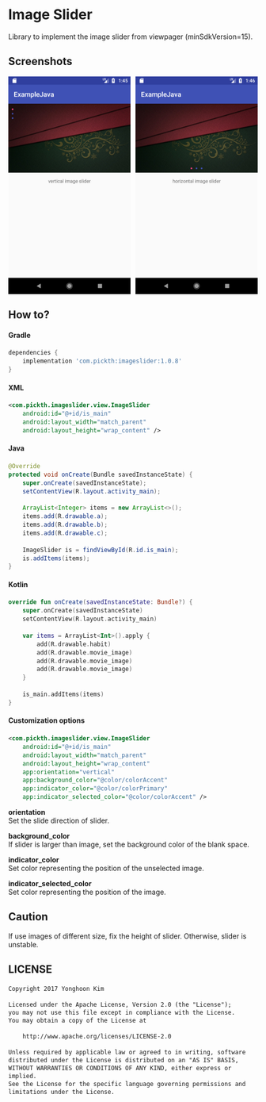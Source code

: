 # Image Slider
Library to implement the image slider from viewpager (minSdkVersion=15).<br>

## Screenshots
<div style="display:flex;" >
<img src="screenshots/screenshot_vertical.png" width="49%" >
<img style="margin-left:10px;" src="screenshots/screenshot_horizontal.png" width="49%" >
</div>

## How to?

#### Gradle
```groovy
dependencies {
    implementation 'com.pickth:imageslider:1.0.8'
}
```

#### XML
```xml
<com.pickth.imageslider.view.ImageSlider
    android:id="@+id/is_main"
    android:layout_width="match_parent"
    android:layout_height="wrap_content" />
```

#### Java
```java
@Override
protected void onCreate(Bundle savedInstanceState) {
    super.onCreate(savedInstanceState);
    setContentView(R.layout.activity_main);

    ArrayList<Integer> items = new ArrayList<>();
    items.add(R.drawable.a);
    items.add(R.drawable.b);
    items.add(R.drawable.c);

    ImageSlider is = findViewById(R.id.is_main);
    is.addItems(items);
}
```

#### Kotlin
```kotlin
override fun onCreate(savedInstanceState: Bundle?) {
    super.onCreate(savedInstanceState)
    setContentView(R.layout.activity_main)

    var items = ArrayList<Int>().apply {
        add(R.drawable.habit)
        add(R.drawable.movie_image)
        add(R.drawable.movie_image)
        add(R.drawable.movie_image)
    }

    is_main.addItems(items)
}
```

#### Customization options

```xml
<com.pickth.imageslider.view.ImageSlider
    android:id="@+id/is_main"
    android:layout_width="match_parent"
    android:layout_height="wrap_content"
    app:orientation="vertical"
    app:background_color="@color/colorAccent"
    app:indicator_color="@color/colorPrimary"
    app:indicator_selected_color="@color/colorAccent" />
```

**orientation**<br>
Set the slide direction of slider.

**background_color**<br>
If slider is larger than image, set the background color of the blank space.

**indicator_color**<br>
Set color representing the position of the unselected image.

**indicator_selected_color**<br>
Set color representing the position of the image.

## Caution

If use images of different size, fix the height of slider.
Otherwise, slider is unstable.


## LICENSE
```
Copyright 2017 Yonghoon Kim

Licensed under the Apache License, Version 2.0 (the "License");
you may not use this file except in compliance with the License.
You may obtain a copy of the License at

    http://www.apache.org/licenses/LICENSE-2.0

Unless required by applicable law or agreed to in writing, software
distributed under the License is distributed on an "AS IS" BASIS,
WITHOUT WARRANTIES OR CONDITIONS OF ANY KIND, either express or implied.
See the License for the specific language governing permissions and
limitations under the License.
```